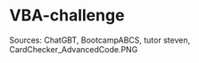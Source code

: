 # VBA-challenge
Sources: ChatGBT, BootcampABCS, tutor steven, CardChecker_AdvancedCode.PNG
          
